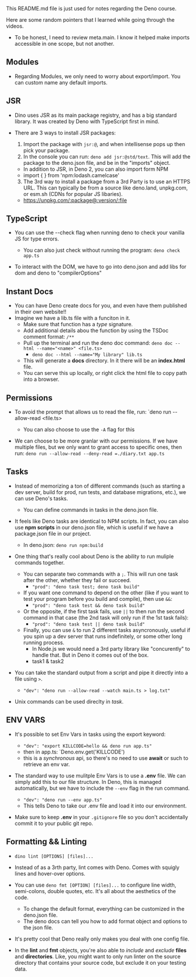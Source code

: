 
This README.md file is just used for notes regarding the Deno course.

Here are some random pointers that I learned while going through the videos.


- To be honest, I need to review meta.main. I know it helped make imports accessible in one scope, but not another.

## Modules
- Regarding Modules, we only need to worry about export/import. You can custom name any default imports.

## JSR
- Dino uses JSR as its main package registry, and has a big standard library. It was created by Deno with TypeScript first in mind.

- There are 3 ways to install JSR packages:
  1. Import the package with `jsr:@`, and when intellisense pops up then pick your package.
  2. In the console you can run: `deno add jsr:@std/text`. This will add the package to the deno.json file, and be in the "imports" object.
    - In addition to JSR, in Deno 2, you can also import form NPM
    - import {  } from 'npm:lodash.camelcase'
  3. The 3rd way to install a package from a 3rd Party is to use an HTTPS URL. This can typically be from a source like deno.land, unpkg.com, or esm.sh (CDNs for popular JS libaries).
    - https://unpkg.com/:package@:version/:file


## TypeScript
- You can use the --check flag when running deno to check your vanilla JS for type errors.
    - You can also just check without running the program: `deno check app.ts`

- To interact with the DOM, we have to go into deno.json and add libs for dom and deno to "compilerOptions"


## Instant Docs
- You can have Deno create docs for you, and even have them published in their own website!!
- Imagine we have a lib.ts file with a funciton in it.
    - Make sure that function has a *type* signature.
    - Add additional details abou the function by using the TSDoc comment format: `/**`
    - Pull up the terminal and run the deno doc command: `deno doc --html --name="<name>" <file.ts>`
        - `deno doc --html --name="My library" lib.ts`
    - This will generate a **docs** directory. In it there will be an **index.html** file.
    - You can serve this up locally, or right click the html file to copy path into a browser.


## Permissions
- To avoid the prompt that allows us to read the file, run: `deno run --allow-read <file.ts>
    - You can also choose to use the `-A` flag for this

- We can choose to be more granlar with our permissions. If we have multiple files, but we only want to grant access to specific ones, then run: `deno run --allow-read --deny-read =./diary.txt app.ts`


## Tasks
- Instead of memorizing a ton of different commands (such as starting a dev server, build for prod, run tests, and database migrations, etc.), we can use Deno's tasks.
    - You can define commands in tasks in the deno.json file.

- It feels like Deno tasks are identical to NPM scripts. In fact, you can also use **npm scripts** in our deno.json file, which is useful if we have a package.json file in our project.
    - In deno.json: `deno run npm:build`

- One thing that's really cool about Deno is the ability to run muliple commands together.
    - You can separate two commands with a `;`. This will run one task after the other, whether they fail or succeed.
        - `"prod": "deno task test; deno task build"`
    - If you want one command to depend on the other (like if you want to test your program before you build and compile), then use `&&`:
        - `"prod": "deno task test && deno task build"`
    - Or the opposite, if the first task fails, use `||` to then run the second command in that case (the 2nd task will only run if the 1st task fails):
        - `"prod": "deno task test || deno task build"`
    - Finally, you can use `&` to run 2 different tasks asyncronously, useful if you spin up a dev server that runs indefinitely, or some other long running process.
        - In Node.js we would need a 3rd party library like "concurently" to handle that. But in Deno it comes out of the box.
        - task1 & task2

- You can take the standard output from a script and pipe it directly into a file using `>`.
    - `"dev": "deno run --allow-read --watch main.ts > log.txt"`

- Unix commands can be used direclty in *task*.


## ENV VARS
- It's possible to set Env Vars in tasks using the export keyword:
    - `"dev": "export KILLCODE=hello && deno run app.ts"`
    - then in app.ts: `Deno.env.get('KILLCODE')
    - this is a *synchronous* api, so there's no need to use **await** or such to retrieve an env var.

- The standard way to use mulitple Env Vars is to use a **.env** file. We can simply add this to our file structure. In Deno, this is managed automatically, but we have to include the `--env` flag in the run command.
    - `"dev": "deno run --env app.ts"`
    - This tells Deno to take our .env file and load it into our environment.

- Make sure to keep **.env** in your `.gitignore` file so you don't accidentally commit it to your public git repo.


## Formatting && Linting
- `dino lint [OPTIONS] [files]...`

- Instead of as a 3rth party, lint comes with Deno. Comes with squigly lines and hover-over options.

- You can use `deno fmt [OPTION] [files]...` to configure line width, semi-colons, double quotes, etc. It's all about the aesthetics of the code. 
    - To change the default format, everything can be customized in the deno.json file.
    - The deno docs can tell you how to add format object and options to the json file.

- It's pretty cool that Deno really only makes you deal with one config file.

- In the **lint** and **fmt** objects, you're also able to *include* and *exclude* **files** and **directories**. Like, you might want to only run linter on the source directory that contains your source code, but exclude it on your testing data.



